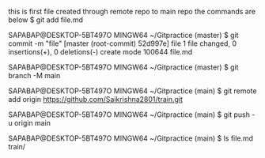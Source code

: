 this is first file created through remote repo to main repo
the commands are below
$ git add file.md

SAPABAP@DESKTOP-5BT497O MINGW64 ~/Gitpractice (master)
$ git commit -m "file"
[master (root-commit) 52d997e] file
 1 file changed, 0 insertions(+), 0 deletions(-)
 create mode 100644 file.md


SAPABAP@DESKTOP-5BT497O MINGW64 ~/Gitpractice (master)
$ git branch -M main


SAPABAP@DESKTOP-5BT497O MINGW64 ~/Gitpractice (main)
$ git remote add origin https://github.com/Saikrishna2801/train.git


SAPABAP@DESKTOP-5BT497O MINGW64 ~/Gitpractice (main)
$ git push -u origin main

SAPABAP@DESKTOP-5BT497O MINGW64 ~/Gitpractice (main)
$ ls
file.md  train/

